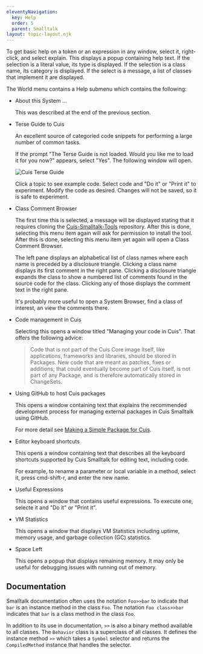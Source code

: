 ```yaml
---
eleventyNavigation:
  key: Help
  order: 5
  parent: Smalltalk
layout: topic-layout.njk
---
```


To get basic help on a token or an expression in any window,
select it, right-click, and select explain.
This displays a popup containing help text.
If the selection is a literal value, its type is displayed.
If the selection is a class name, its category is displayed.
If the select is a message, a list of classes that implement it are displayed.

The World menu contains a Help submenu which contains the following:

- About this System ...

  This was described at the end of the previous section.

- Terse Guide to Cuis

  An excellent source of categoried code snippets for
  performing a large number of common tasks.

  If the prompt "The Terse Guide is not loaded.
  Would you like me to load it for you now?" appears, select "Yes".
  The following window will open.

  <img alt="Cuis Terse Guide"
    src="/blog/assets/cuis-terse-guide.jpg?v={{pkg.version}}">

  Click a topic to see example code.
  Select code and "Do it" or "Print it" to experiment.
  Modify the code as desired.
  Changes will not be saved, so it is safe to experiment.

- Class Comment Browser

  The first time this is selected, a message will be displayed
  stating that it requires cloning the
  <a href="https://github.com/Cuis-Smalltalk/Cuis-Smalltalk-Tools"
  target="_blank">Cuis-Smalltalk-Tools</a> repository.
  After this is done, selecting this menu item again
  will ask for permission to install the tool.
  After this is done, selecting this menu item yet again
  will open a Class Comment Browser.

  The left pane displays an alphabetical list of class names
  where each name is preceded by a disclosure triangle.
  Clicking a class name displays its first comment in the right pane.
  Clicking a disclosure triangle expands the class to show a
  numbered list of comments found in the source code for the class.
  Clicking any of those displays the comment text in the right pane.

  It's probably more useful to open a System Browser,
  find a class of interest, an view the comments there.

- Code management in Cuis

  Selecting this opens a window titled "Managing your code in Cuis".
  That offers the following advice:

  > Code that is not part of the Cuis Core image itself,
  > like applications, frameworks and libraries, should be stored in Packages.
  > New code that are meant as patches, fixes or additions;
  > that could eventually become part of Cuis itself, is not part of any Package,
  > and is therefore automatically stored in ChangeSets.

- Using GitHub to host Cuis packages

  This opens a window containing text that explains
  the recommended development process for
  managing external packages in Cuis Smalltalk using GitHub.

  For more detail see
  <a href="https://github.com/Cuis-Smalltalk/Learning-Cuis/blob/master/SamplePackage1.md"
  target="_blank">Making a Simple Package for Cuis</a>.

- Editor keyboard shortcuts

  This opens a window containing text that describes all the keyboard shortcuts
  supported by Cuis Smalltalk for editing text, including code.

  For example, to rename a parameter or local variable in a method,
  select it, press cmd-shift-r, and enter the new name.

- Useful Expressions

  This opens a window that contains useful expressions.
  To execute one, selecte it and "Do it" or "Print it".

- VM Statistics

  This opens a window that displays VM Statistics including
  uptime, memory usage, and garbage collection (GC) statistics.

- Space Left

  This opens a popup that displays remaining memory.
  It may only be useful for debugging issues with running out of memory.

## Documentation

Smalltalk documentation often uses the notation `Foo>>bar` to indicate that
`bar` is an instance method in the class `Foo`.
The notation `Foo class>>bar` indicates that
`bar` is a class method in the class `Foo`.

In addition to its use in documentation, `>>` is also a binary method
available to all classes.
The `Behavior` class is a superclass of all classes.
It defines the instance method `>>` which takes a `Symbol` selector and
returns the `CompiledMethod` instance that handles the selector.
